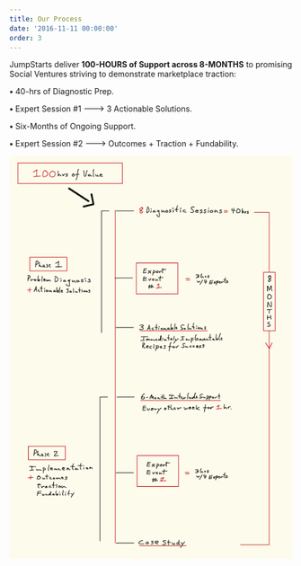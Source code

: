 ```yaml
---
title: Our Process
date: '2016-11-11 00:00:00'
order: 3
---
```

JumpStarts deliver **100-HOURS of Support across 8-MONTHS** to promising Social Ventures striving to demonstrate marketplace traction:

**•** 40-hrs of Diagnostic Prep.

**•** Expert Session #1 ---> 3 Actionable Solutions.

**•** Six-Months of Ongoing Support.

**•** Expert Session #2 ---> Outcomes + Traction + Fundability.  



<img src="/uploads/JS-Webpage-100hrs.jpg"/>
